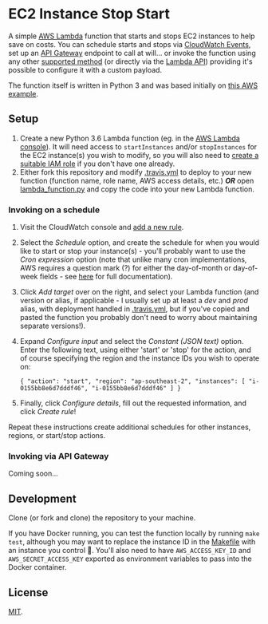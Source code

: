 # EC2 Instance Stop Start

A simple [AWS Lambda](https://aws.amazon.com/lambda/) function that starts and stops EC2 instances to help save on costs. You can schedule starts and stops via [CloudWatch Events](https://docs.aws.amazon.com/AmazonCloudWatch/latest/events/WhatIsCloudWatchEvents.html), set up an [API Gateway](https://aws.amazon.com/api-gateway/) endpoint to call at will... or invoke the function using any other [supported method](https://docs.aws.amazon.com/lambda/latest/dg/invoking-lambda-function.html) (or directly via the [Lambda API](https://docs.aws.amazon.com/lambda/latest/dg/API_Invoke.html)) providing it's possible to configure it with a custom payload.

The function itself is written in Python 3 and was based initially on [this AWS example](https://aws.amazon.com/premiumsupport/knowledge-center/start-stop-lambda-cloudwatch/).

## Setup

1. Create a new Python 3.6 Lambda function (eg. in the [AWS Lambda console](https://console.aws.amazon.com/lambda/home?#/create)). It will need access to `startInstances` and/or `stopInstances` for the EC2 instance(s) you wish to modify, so you will also need to [create a suitable IAM role](https://console.aws.amazon.com/iam/home?#/roles$new?step=type) if you don't have one already.
1. Either fork this repository and modify [.travis.yml](.travis.yml) to deploy to your new function (function name, role name, AWS access details, etc.) ___OR___ open [lambda_function.py](lambda_function.py) and copy the code into your new Lambda function.

### Invoking on a schedule

1. Visit the CloudWatch console and [add a new rule](https://console.aws.amazon.com/cloudwatch/home?#rules:action=create).
1. Select the _Schedule_ option, and create the schedule for when you would like to start or stop your instance(s) - you'll probably want to use the _Cron expression_ option (note that unlike many cron implementations, AWS requires a question mark (?) for either the day-of-month or day-of-week fields - see [here](https://docs.aws.amazon.com/AmazonCloudWatch/latest/events/ScheduledEvents.html#CronExpressions) for full documentation).
1. Click _Add target_ over on the right, and select your Lambda function (and version or alias, if applicable - I usually set up at least a _dev_ and _prod_ alias, with deployment handled in [.travis.yml](.travis.yml), but if you've copied and pasted the function you probably don't need to worry about maintaining separate versions!).
1. Expand _Configure input_ and select the _Constant (JSON text)_ option. Enter the following text, using either 'start' or 'stop' for the action, and of course specifying the region and the instance IDs you wish to operate on:

       { "action": "start", "region": "ap-southeast-2", "instances": [ "i-0155bb8e6d7dddf46", "i-0155bb8e6d7dddf46" ] }

1. Finally, click _Configure details_, fill out the requested information, and click _Create rule_!

Repeat these instructions create additional schedules for other instances, regions, or start/stop actions.

### Invoking via API Gateway

Coming soon...

## Development

Clone (or fork and clone) the repository to your machine.

If you have Docker running, you can test the function locally by running `make test`, although you may want to replace the instance ID in the [Makefile](Makefile) with an instance you control 🙂. You'll also need to have `AWS_ACCESS_KEY_ID` and `AWS_SECRET_ACCESS_KEY` exported as environment variables to pass into the Docker container.

## License

[MIT](LICENSE).
